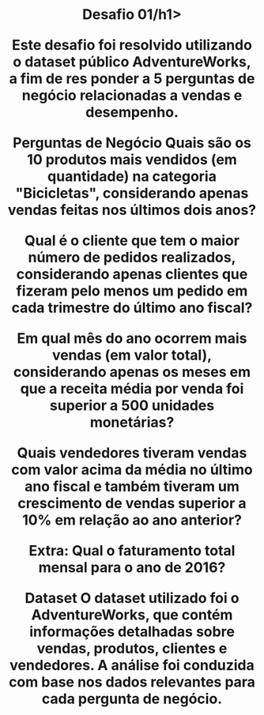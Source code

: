 <h1 align="center">Desafio 01/h1>

Este desafio foi resolvido utilizando o dataset público AdventureWorks, a fim de res
ponder a 5 perguntas de negócio relacionadas a vendas e desempenho.

Perguntas de Negócio
Quais são os 10 produtos mais vendidos (em quantidade) na categoria "Bicicletas", considerando apenas vendas feitas nos últimos dois anos?

Qual é o cliente que tem o maior número de pedidos realizados, considerando apenas clientes que fizeram pelo menos um pedido em cada trimestre do último ano fiscal?

Em qual mês do ano ocorrem mais vendas (em valor total), considerando apenas os meses em que a receita média por venda foi superior a 500 unidades monetárias?

Quais vendedores tiveram vendas com valor acima da média no último ano fiscal e também tiveram um crescimento de vendas superior a 10% em relação ao ano anterior?

Extra: Qual o faturamento total mensal para o ano de 2016?

Dataset
O dataset utilizado foi o AdventureWorks, que contém informações detalhadas sobre vendas, produtos, clientes e vendedores. A análise foi conduzida com base nos dados relevantes para cada pergunta de negócio.
